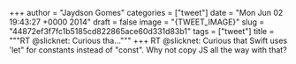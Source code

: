
+++
author = "Jaydson Gomes"
categories = ["tweet"]
date = "Mon Jun 02 19:43:27 +0000 2014"
draft = false
image = "{TWEET_IMAGE}"
slug = "44872ef3f7fc1b5185cd822865ace60d331d83b1"
tags = ["tweet"]
title = """RT @slicknet: Curious tha..."""
+++
RT @slicknet: Curious that Swift uses 'let" for constants instead of "const". Why not copy JS all the way with that?

